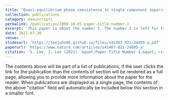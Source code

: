 ```yaml
---
title: "Quasi-equilibrium phase coexistence in single component supercritical fluids"
collection: publications
category: manuscripts
permalink: /publication/2009-10-01-paper-title-number-1
excerpt: 'This paper is about the number 1. The number 2 is left for future work.'
date: 2021-07-30
venue: ''
slidesurl: 'https://leejuho95.github.io/files/s41467-021-24895-y.pdf'
paperurl: 'https://www.nature.com/articles/s41467-021-24895-y'
citation: 'S. Lee, J. Lee (2021). &quot;Paper Title Number 1.&quot; <i>Nat. Commun.</i>. 12(4630).'
---
```


The contents above will be part of a list of publications, if the user clicks the link for the publication than the contents of section will be rendered as a full page, allowing you to provide more information about the paper for the reader. When publications are displayed as a single page, the contents of the above "citation" field will automatically be included below this section in a smaller font.
